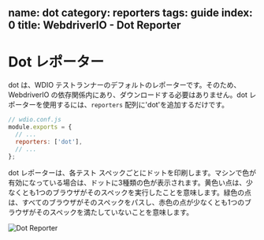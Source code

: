 name: dot
category: reporters
tags: guide
index: 0
title: WebdriverIO - Dot Reporter
---

Dot レポーター
============

dot は、WDIO テストランナーのデフォルトのレポーターです。そのため、WebdriverIO の依存関係内にあり、ダウンロードする必要はありません。dot レポーターを使用するには、`reporters` 配列に'dot'を追加するだけです。

```js
// wdio.conf.js
module.exports = {
  // ...
  reporters: ['dot'],
  // ...
};
```

dot レポーターは、各テスト スペックごとにドットを印刷します。マシンで色が有効になっている場合は、ドットに3種類の色が表示されます。黄色い点は、少なくとも1つのブラウザがそのスペックを実行したことを意味します。緑色の点は、すべてのブラウザがそのスペックをパスし、赤色の点が少なくとも1つのブラウザがそのスペックを満たしていないことを意味します。

![Dot Reporter](http://webdriver.io/images/dot.png "Dot Reporter")
